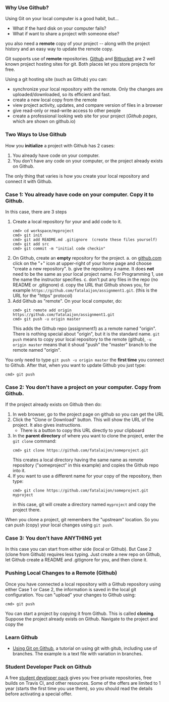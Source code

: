 ### Why Use Github?

Using Git on your local computer is a good habit, but...

* What if the hard disk on your computer fails?
* What if want to share a project with someone else?

you also need a **remote** copy of your project -- along with the project history and an easy way to update the remote copy.

Git supports use of **remote** repositories.
[Github](https://github.com) and [Bitbucket](https://bitbucket.org) are 2 well known project hosting sites for git.  Both places let you store projects for free.

Using a git hosting site (such as Github) you can:

* synchronize your local repository with the remote. Only the changes are uploaded/downloaded, so its efficient and fast.
* create a new local copy from the remote
* view project activity, updates, and compare version of files in a browser
* give read-only or read-write access to other people 
* create a professional looking web site for your project (*Github pages*, which are shown on github.io)

### Two Ways to Use Github

How you **initialize** a project with Github has 2 cases:

1. You already have code on your computer.
2. You don't have any code on your computer, or the project already exists on Github.

The only thing that varies is how you create your local repository and connect it with Github.

### Case 1: You already have code on your computer. Copy it to Github.

In this case, there are 3 steps

1. Create a local repository for your and add code to it.
    ```shell
    cmd> cd workspace/myproject
    cmd> git init
    cmd> git add README.md .gitignore  (create these files yourself)
    cmd> git add src
    cmd> git commit -m "initial code checkin"
    ```
2. On Github, create an **empty** repository for the project.
    a. on [github.com](https://github.com) click on the "+" icon at upper-right of your home page and choose "create a new repository".
    b. give the repository a name. It does **not** need to be the same as your local project name.  For Programming 1, use the name the instructor specifies.
    c. don't put any files in the repo (no README or .gitignore)
    d. copy the URL that Github shows you, for example `https://github.com/fatalaijon/assignment1.git`.  (this is the URL for the "https" protocol)
3. Add Github as "remote".  On your local computer, do:
   ```shell
   cmd> git remote add origin https://github.com/fatalaijon/assignment1.git
   cmd> git push -u origin master
   ```
   This adds the Github repo (assignment1) as a remote named "origin". There is nothing special about "origin", but it is the standard name.  `git push` means to copy your local repository to the remote (github), `-u origin master` means that it shoud "push" the "master" branch to the remote named "origin".

You only need to type `git push -u origin master` the **first time** you connect to Github.  After that, when you want to update Github you just type:
```shell
cmd> git push
```

### Case 2: You don't have a project on your computer. Copy from Github.

If the project already exists on Github then do:

1. In web browser, go to the project page on github so you can get the URL
2. Click the "Clone or Download" button. This will show the URL of the project. It also gives instructions.
    * There is a button to copy this URL directly to your clipboard 
3. In the **parent directory** of where you want to clone the project, enter the `git clone` command:
    ```shell
    cmd> git clone https://github.com/fatalaijon/someproject.git
    ```
    This creates a local directory having the same name as remote repository ("someproject" in this example) and copies the Github repo into it.
4. If you want to use a different name for your copy of the repository, then type:
    ```shell
    cmd> git clone https://github.com/fatalaijon/someproject.git  myproject
    ```
    in this case, git will create a directory named `myproject` and copy the project there.

When you clone a project, git remembers the "upstream" location. So you can push (copy) your
local changes using `git push`.

### Case 3: You don't have ANYTHING yet

In this case you can start from either side (local or Github).  But Case 2 (clone from Github) requires less typing. Just create a new repo on Github, let Github create a README and .gitignore for you, and then clone it.

### Pushing Local Changes to a Remote (Github)

Once you have connected a local repository with a Github repository using either Case 1 or Case 2, the information
is saved in the local git configuration.  You can "upload" your changes to Github using:
```
cmd> git push
```

You can start a project by copying it from Github. This is called **cloning**.
Suppose the project already exists on Github. Navigate to the project and copy the 

### Learn Github

* [Using Git on Github](https://guides.github.com/activities/hello-world/), a tutorial on using git with gitub, including use of branches.  The example is a text file with variation in branches.


### Student Developer Pack on Github

A free [student developer pack](https://education.github.com/pack) gives you free private repositories, free builds on Travis CI, and other resources.  Some of the offers are limited to 1 year (starts the first time you use them), so you should read the details before activating a special offer.
